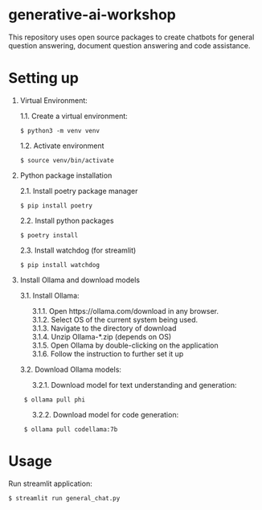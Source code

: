# generative-ai-workshop

This repository uses open source packages to create chatbots for general question answering, document question answering and code assistance.

# Setting up

1. Virtual Environment:

    1.1. Create a virtual environment:

    ```
    $ python3 -m venv venv
    ```

    1.2. Activate environment
    ```
    $ source venv/bin/activate
    ```


2. Python package installation

    2.1. Install poetry package manager

    ```
    $ pip install poetry
    ```

    2.2. Install python packages

    ```
    $ poetry install
    ```

    2.3. Install watchdog (for streamlit)

    ```
    $ pip install watchdog
    ```

3. Install Ollama and download models

    3.1. Install Ollama:<br>

    <ul>3.1.1. Open https://ollama.com/download in any browser.</ul>
    <ul>3.1.2. Select OS of the current system being used.</ul>
    <ul>3.1.3. Navigate to the directory of download</ul>
    <ul>3.1.4. Unzip Ollama-*.zip (depends on OS)</ul>
    <ul>3.1.5. Open Ollama by double-clicking on the application </ul>
    <ul>3.1.6. Follow the instruction to further set it up</ul>

    3.2. Download Ollama models:

    <ul> 3.2.1. Download model for text understanding and generation:</ul>

        $ ollama pull phi

    <ul> 3.2.2. Download model for code generation: </ul>

        $ ollama pull codellama:7b

# Usage

Run streamlit application:

```
$ streamlit run general_chat.py
```